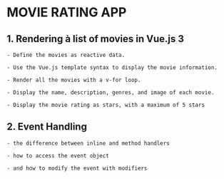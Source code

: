 # MOVIE RATING APP 

  ## 1. Rendering à list of movies in Vue.js 3 
    - Define the movies as reactive data.

    - Use the Vue.js template syntax to display the movie information.
    
    - Render all the movies with a v-for loop.

    - Display the name, description, genres, and image of each movie.

    - Display the movie rating as stars, with a maximum of 5 stars

  ## 2. Event Handling
    - the difference between inline and method handlers

    - how to access the event object
    
    - and how to modify the event with modifiers